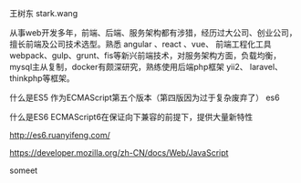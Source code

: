 王树东
stark.wang

从事web开发多年，前端、后端、服务架构都有涉猎，经历过大公司、创业公司，擅长前端及公司技术选型。熟悉 angular 、react 、vue、 前端工程化工具webpack、gulp、grunt、fis等新兴前端技术，对服务架构方面，负载均衡，mysql主从复制，docker有颇深研究，熟练使用后端php框架 yii2、 laravel、 thinkphp等框架。


什么是ES5
作为ECMAScript第五个版本（第四版因为过于复杂废弃了）
es6

什么是ES6
ECMAScript6在保证向下兼容的前提下，提供大量新特性

http://es6.ruanyifeng.com/

https://developer.mozilla.org/zh-CN/docs/Web/JavaScript

someet